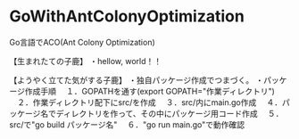 GoWithAntColonyOptimization
===========================

Go言語でACO(Ant Colony Optimization)

【生まれたての子鹿】
・hellow, world！！

【ようやく立てた気がする子鹿】
・独自パッケージ作成でつまづく。
・パッケージ作成手順
　１．GOPATHを通す(export GOPATH="作業ディレクトリ")
　２．作業ディレクトリ配下にsrc/を作成
　３．src/内にmain.go作成
　４．パッケージ名でディレクトリを作って、その中にパッケージ用コード作成
　５．src/で"go build パッケージ名"
　６．"go run main.go"で動作確認
